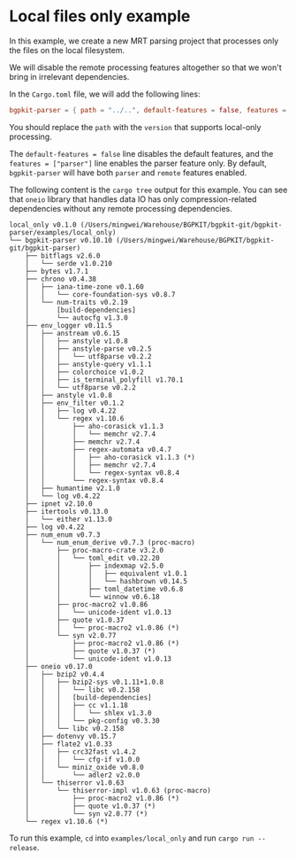 # Local files only example

In this example, we create a new MRT parsing project that processes
only the files on the local filesystem.

We will disable the remote processing features altogether so that we won't bring in irrelevant dependencies.

In the `Cargo.toml` file, we will add the following lines:

```toml
bgpkit-parser = { path = "../..", default-features = false, features = ["parser"] }
```

You should replace the `path` with the `version` that supports local-only processing.

The `default-features = false` line disables the default features, and the `features = ["parser"]` line enables the
parser feature only. By default, `bgpkit-parser` will have both `parser` and `remote` features enabled.

The following content is the `cargo tree` output for this example. You can see that `oneio` library that handles data IO
has only compression-related dependencies without any remote processing dependencies.

```text
local_only v0.1.0 (/Users/mingwei/Warehouse/BGPKIT/bgpkit-git/bgpkit-parser/examples/local_only)
└── bgpkit-parser v0.10.10 (/Users/mingwei/Warehouse/BGPKIT/bgpkit-git/bgpkit-parser)
    ├── bitflags v2.6.0
    │   └── serde v1.0.210
    ├── bytes v1.7.1
    ├── chrono v0.4.38
    │   ├── iana-time-zone v0.1.60
    │   │   └── core-foundation-sys v0.8.7
    │   └── num-traits v0.2.19
    │       [build-dependencies]
    │       └── autocfg v1.3.0
    ├── env_logger v0.11.5
    │   ├── anstream v0.6.15
    │   │   ├── anstyle v1.0.8
    │   │   ├── anstyle-parse v0.2.5
    │   │   │   └── utf8parse v0.2.2
    │   │   ├── anstyle-query v1.1.1
    │   │   ├── colorchoice v1.0.2
    │   │   ├── is_terminal_polyfill v1.70.1
    │   │   └── utf8parse v0.2.2
    │   ├── anstyle v1.0.8
    │   ├── env_filter v0.1.2
    │   │   ├── log v0.4.22
    │   │   └── regex v1.10.6
    │   │       ├── aho-corasick v1.1.3
    │   │       │   └── memchr v2.7.4
    │   │       ├── memchr v2.7.4
    │   │       ├── regex-automata v0.4.7
    │   │       │   ├── aho-corasick v1.1.3 (*)
    │   │       │   ├── memchr v2.7.4
    │   │       │   └── regex-syntax v0.8.4
    │   │       └── regex-syntax v0.8.4
    │   ├── humantime v2.1.0
    │   └── log v0.4.22
    ├── ipnet v2.10.0
    ├── itertools v0.13.0
    │   └── either v1.13.0
    ├── log v0.4.22
    ├── num_enum v0.7.3
    │   └── num_enum_derive v0.7.3 (proc-macro)
    │       ├── proc-macro-crate v3.2.0
    │       │   └── toml_edit v0.22.20
    │       │       ├── indexmap v2.5.0
    │       │       │   ├── equivalent v1.0.1
    │       │       │   └── hashbrown v0.14.5
    │       │       ├── toml_datetime v0.6.8
    │       │       └── winnow v0.6.18
    │       ├── proc-macro2 v1.0.86
    │       │   └── unicode-ident v1.0.13
    │       ├── quote v1.0.37
    │       │   └── proc-macro2 v1.0.86 (*)
    │       └── syn v2.0.77
    │           ├── proc-macro2 v1.0.86 (*)
    │           ├── quote v1.0.37 (*)
    │           └── unicode-ident v1.0.13
    ├── oneio v0.17.0
    │   ├── bzip2 v0.4.4
    │   │   ├── bzip2-sys v0.1.11+1.0.8
    │   │   │   └── libc v0.2.158
    │   │   │   [build-dependencies]
    │   │   │   ├── cc v1.1.18
    │   │   │   │   └── shlex v1.3.0
    │   │   │   └── pkg-config v0.3.30
    │   │   └── libc v0.2.158
    │   ├── dotenvy v0.15.7
    │   ├── flate2 v1.0.33
    │   │   ├── crc32fast v1.4.2
    │   │   │   └── cfg-if v1.0.0
    │   │   └── miniz_oxide v0.8.0
    │   │       └── adler2 v2.0.0
    │   └── thiserror v1.0.63
    │       └── thiserror-impl v1.0.63 (proc-macro)
    │           ├── proc-macro2 v1.0.86 (*)
    │           ├── quote v1.0.37 (*)
    │           └── syn v2.0.77 (*)
    └── regex v1.10.6 (*)
```

To run this example, `cd` into `examples/local_only` and run `cargo run --release`.
